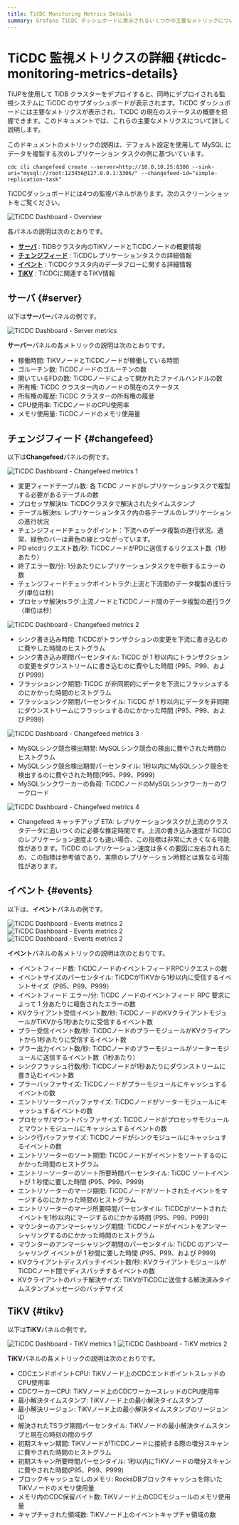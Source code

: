 ```yaml
---
title: TiCDC Monitoring Metrics Details
summary: Grafana TiCDC ダッシュボードに表示されるいくつかの主要なメトリックについて学習します。
---
```


# TiCDC 監視メトリクスの詳細 {#ticdc-monitoring-metrics-details}

TiUPを使用して TiDB クラスターをデプロイすると、同時にデプロイされる監視システムに TiCDC のサブダッシュボードが表示されます。TiCDC ダッシュボードには主要なメトリクスが表示され、TiCDC の現在のステータスの概要を把握できます。このドキュメントでは、これらの主要なメトリクスについて詳しく説明します。

このドキュメントのメトリックの説明は、デフォルト設定を使用して MySQL にデータを複製する次のレプリケーション タスクの例に基づいています。

```shell
cdc cli changefeed create --server=http://10.0.10.25:8300 --sink-uri="mysql://root:123456@127.0.0.1:3306/" --changefeed-id="simple-replication-task"
```

TiCDCダッシュボードには4つの監視パネルがあります。次のスクリーンショットをご覧ください。

![TiCDC Dashboard - Overview](https://docs-download.pingcap.com/media/images/docs/ticdc/ticdc-dashboard-overview.png)

各パネルの説明は次のとおりです。

-   [**サーバ**](#server) : TiDBクラスタ内のTiKVノードとTiCDCノードの概要情報
-   [**チェンジフィード**](#changefeed) : TiCDCレプリケーションタスクの詳細情報
-   [**イベント**](#events) : TiCDCクラスタ内のデータフローに関する詳細情報
-   [**TiKV**](#tikv) : TiCDCに関連するTiKV情報

## サーバ {#server}

以下は**サーバー**パネルの例です。

![TiCDC Dashboard - Server metrics](https://docs-download.pingcap.com/media/images/docs/ticdc/ticdc-dashboard-server.png)

**サーバー**パネルの各メトリックの説明は次のとおりです。

-   稼働時間: TiKVノードとTiCDCノードが稼働している時間
-   ゴルーチン数: TiCDCノードのゴルーチンの数
-   開いているFDの数: TiCDCノードによって開かれたファイルハンドルの数
-   所有権: TiCDC クラスター内のノードの現在のステータス
-   所有権の履歴: TiCDC クラスターの所有権の履歴
-   CPU使用率: TiCDCノードのCPU使用率
-   メモリ使用量: TiCDCノードのメモリ使用量

## チェンジフィード {#changefeed}

以下は**Changefeed**パネルの例です。

![TiCDC Dashboard - Changefeed metrics 1](https://docs-download.pingcap.com/media/images/docs/ticdc/ticdc-dashboard-changefeed-1.png)

-   変更フィードテーブル数: 各 TiCDC ノードがレプリケーションタスクで複製する必要があるテーブルの数
-   プロセッサ解決ts: TiCDCクラスタで解決されたタイムスタンプ
-   テーブル解決ts: レプリケーションタスク内の各テーブルのレプリケーションの進行状況
-   チェンジフィードチェックポイント：下流へのデータ複製の進行状況。通常、緑色のバーは黄色の線とつながっています。
-   PD etcdリクエスト数/秒: TiCDCノードがPDに送信するリクエスト数（1秒あたり）
-   終了エラー数/分: 1分あたりにレプリケーションタスクを中断するエラーの数
-   チェンジフィードチェックポイントラグ:上流と下流間のデータ複製の進行ラグ(単位は秒)
-   プロセッサ解決tsラグ:上流ノードとTiCDCノード間のデータ複製の進行ラグ（単位は秒）

![TiCDC Dashboard - Changefeed metrics 2](https://docs-download.pingcap.com/media/images/docs/ticdc/ticdc-dashboard-changefeed-2.png)

-   シンク書き込み時間: TiCDCがトランザクションの変更を下流に書き込むのに費やした時間のヒストグラム
-   シンク書き込み期間パーセンタイル: TiCDC が 1 秒以内にトランザクションの変更をダウンストリームに書き込むのに費やした時間 (P95、P99、および P999)
-   フラッシュシンク期間: TiCDC が非同期的にデータを下流にフラッシュするのにかかった時間のヒストグラム
-   フラッシュシンク期間パーセンタイル: TiCDC が 1 秒以内にデータを非同期にダウンストリームにフラッシュするのにかかった時間 (P95、P99、および P999)

![TiCDC Dashboard - Changefeed metrics 3](https://docs-download.pingcap.com/media/images/docs/ticdc/ticdc-dashboard-changefeed-3.png)

-   MySQLシンク競合検出期間: MySQLシンク競合の検出に費やされた時間のヒストグラム
-   MySQLシンク競合検出期間パーセンタイル: 1秒以内にMySQLシンク競合を検出するのに費やされた時間(P95、P99、P999)
-   MySQLシンクワーカーの負荷: TiCDCノードのMySQLシンクワーカーのワークロード

![TiCDC Dashboard - Changefeed metrics 4](https://docs-download.pingcap.com/media/images/docs/ticdc/ticdc-dashboard-changefeed-4.png)

-   Changefeed キャッチアップ ETA: レプリケーションタスクが上流のクラスタデータに追いつくのに必要な推定時間です。上流の書き込み速度が TiCDC のレプリケーション速度よりも速い場合、この指標は非常に大きくなる可能性があります。TiCDC のレプリケーション速度は多くの要因に左右されるため、この指標は参考値であり、実際のレプリケーション時間とは異なる可能性があります。

## イベント {#events}

以下は、**イベント**パネルの例です。

![TiCDC Dashboard - Events metrics 2](https://docs-download.pingcap.com/media/images/docs/ticdc/ticdc-dashboard-events-1.png) ![TiCDC Dashboard - Events metrics 2](https://docs-download.pingcap.com/media/images/docs/ticdc/ticdc-dashboard-events-2.png) ![TiCDC Dashboard - Events metrics 2](https://docs-download.pingcap.com/media/images/docs/ticdc/ticdc-dashboard-events-3.png)

**イベント**パネルの各メトリックの説明は次のとおりです。

-   イベントフィード数: TiCDCノードのイベントフィードRPCリクエストの数
-   イベントサイズのパーセンタイル: TiCDCがTiKVから1秒以内に受信するイベントサイズ（P95、P99、P999）
-   イベントフィード エラー/分: TiCDC ノードのイベントフィード RPC 要求によって 1 分あたりに報告されたエラーの数
-   KVクライアント受信イベント数/秒: TiCDCノードのKVクライアントモジュールがTiKVから1秒あたりに受信するイベント数
-   プラー受信イベント数/秒: TiCDCノードのプラーモジュールがKVクライアントから1秒あたりに受信するイベント数
-   プラー出力イベント数/秒: TiCDCノードのプラーモジュールがソーターモジュールに送信するイベント数（1秒あたり）
-   シンクフラッシュ行数/秒: TiCDCノードが1秒あたりにダウンストリームに書き込むイベント数
-   プラーバッファサイズ: TiCDCノードがプラーモジュールにキャッシュするイベントの数
-   エントリソーターバッファサイズ: TiCDCノードがソーターモジュールにキャッシュするイベントの数
-   プロセッサ/マウントバッファサイズ: TiCDCノードがプロセッサモジュールとマウントモジュールにキャッシュするイベントの数
-   シンク行バッファサイズ: TiCDCノードがシンクモジュールにキャッシュするイベントの数
-   エントリソーターのソート期間: TiCDCノードがイベントをソートするのにかかった時間のヒストグラム
-   エントリーソーターのソート所要時間パーセンタイル: TiCDC ソートイベントが 1 秒間に要した時間 (P95、P99、P999)
-   エントリソーターのマージ期間: TiCDCノードがソートされたイベントをマージするのにかかった時間のヒストグラム
-   エントリソーターのマージ所要時間パーセンタイル: TiCDCがソートされたイベントを1秒以内にマージするのにかかる時間 (P95、P99、P999)
-   マウンターのアンマーシャリング期間: TiCDCノードがイベントをアンマーシャリングするのにかかった時間のヒストグラム
-   マウンターのアンマーシャリング期間のパーセンタイル: TiCDC のアンマーシャリング イベントが 1 秒間に要した時間 (P95、P99、および P999)
-   KVクライアントディスパッチイベント数/秒: KVクライアントモジュールがTiCDCノード間でディスパッチするイベントの数
-   KVクライアントのバッチ解決サイズ: TiKVがTiCDCに送信する解決済みタイムスタンプメッセージのバッチサイズ

## TiKV {#tikv}

以下は**TiKV**パネルの例です。

![TiCDC Dashboard - TiKV metrics 1](https://docs-download.pingcap.com/media/images/docs/ticdc/ticdc-dashboard-tikv-1.png) ![TiCDC Dashboard - TiKV metrics 2](https://docs-download.pingcap.com/media/images/docs/ticdc/ticdc-dashboard-tikv-2.png)

**TiKV**パネルの各メトリックの説明は次のとおりです。

-   CDCエンドポイントCPU: TiKVノード上のCDCエンドポイントスレッドのCPU使用率
-   CDCワーカーCPU: TiKVノード上のCDCワーカースレッドのCPU使用率
-   最小解決タイムスタンプ: TiKVノード上の最小解決タイムスタンプ
-   最小解決リージョン: TiKVノード上の最小解決タイムスタンプのリージョンID
-   解決されたTSラグ期間パーセンタイル: TiKVノードの最小解決タイムスタンプと現在の時刻の間のラグ
-   初期スキャン期間: TiKVノードがTiCDCノードに接続する際の増分スキャンに費やされた時間のヒストグラム
-   初期スキャン所要時間パーセンタイル: 1秒以内にTiKVノードの増分スキャンに費やされた時間(P95、P99、P999)
-   ブロックキャッシュなしのメモリ: RocksDBブロックキャッシュを除いたTiKVノードのメモリ使用量
-   メモリ内のCDC保留バイト数: TiKVノード上のCDCモジュールのメモリ使用量
-   キャプチャされた領域数: TiKVノード上のイベントキャプチャ領域の数

